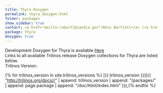 ```yaml
---
title: Thyra Doxygen
permalink: thyra_doxygen.html
folder: packages
show_sidebar: true
contact: <a href="mailto:rabartl@sandia.gov">Ross Bartlett</a> (<a href="https://github.com/bartlettroscoe">@bartlettroscoe</a>), <a href="https://github.com/orgs/trilinos/teams/thyra">@thyra</a>
package: thyra
doxygen: true
---
```


Development Doxygen for Thyra is available [Here](http://trilinos.org/docs/dev/packages/thyra/doc/html/index.html)  
Links to all available Trilinos release Doxygen collections for Thyra are listed below.  
Trilinos Version:

{% for trilinos_version in site.trilinos_versions %}
[{{ trilinos_version }}]({{ "http://trilinos.org/docs/r" | append: trilinos_version | append: "/packages/" | append: page.package | append: "/doc/html/index.html" }}),{% endfor %}
